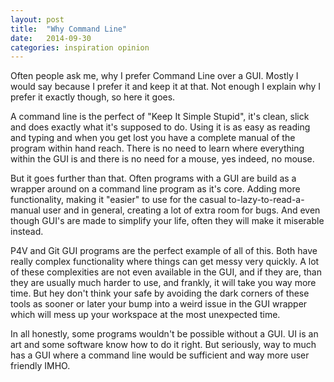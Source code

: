 ```yaml
---
layout: post
title:  "Why Command Line"
date:   2014-09-30
categories: inspiration opinion
---
```


Often people ask me, why I prefer Command Line over a GUI. Mostly I would say because I prefer it and keep it at that. Not enough I explain why I prefer it exactly though, so here it goes.

A command line is the perfect of "Keep It Simple Stupid", it's clean, slick and does exactly what it's supposed to do. Using it is as easy as reading and typing and when you get lost you have a complete manual of the program within hand reach. There is no need to learn where everything within the GUI is and there is no need for a mouse, yes indeed, no mouse.

But it goes further than that. Often programs with a GUI are build as a wrapper around on a command line program as it's core. Adding more functionality, making it "easier" to use for the casual to-lazy-to-read-a-manual user and in general, creating a lot of extra room for bugs. And even though GUI's are made to simplify your life, often they will make it miserable instead.

P4V and Git GUI programs are the perfect example of all of this. Both have really complex functionality where things can get messy very quickly. A lot of these complexities are not even available in the GUI, and if they are, than they are usually much harder to use, and frankly, it will take you way more time. But hey don't think your safe by avoiding the dark corners of these tools as sooner or later your bump into a weird issue in the GUI wrapper which will mess up your workspace at the most unexpected time.

In all honestly, some programs wouldn't be possible without a GUI. UI is an art and some software know how to do it right. But seriously, way to much has a GUI where a command line would be sufficient and way more user friendly IMHO.